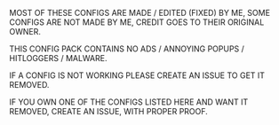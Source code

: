 MOST OF THESE CONFIGS ARE MADE / EDITED (FIXED) BY ME, SOME CONFIGS ARE NOT MADE BY ME, CREDIT GOES TO THEIR ORIGINAL OWNER.

THIS CONFIG PACK CONTAINS NO ADS / ANNOYING POPUPS / HITLOGGERS / MALWARE.

IF A CONFIG IS NOT WORKING PLEASE CREATE AN ISSUE TO GET IT REMOVED.

IF YOU OWN ONE OF THE CONFIGS LISTED HERE AND WANT IT REMOVED, CREATE AN ISSUE, WITH PROPER PROOF.
